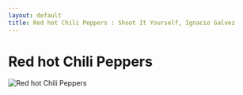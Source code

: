 ```yaml
---
layout: default
title: Red hot Chili Peppers : Shoot It Yourself, Ignacio Galvez
---
```


# Red hot Chili Peppers

![Red hot Chili Peppers](http://assets.farmhouse.co/publishing/1-shoot-it-yourself/images/red-hot-chili-peppers-1.jpg)
